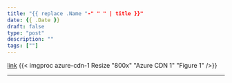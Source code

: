 ```yaml
---
title: "{{ replace .Name "-" " " | title }}"
date: {{ .Date }}
draft: false
type: "post"
description: ""
tags: [""]
---
```


[link](../azure-site/)
{{< imgproc azure-cdn-1 Resize "800x" "Azure CDN 1" "Figure 1" />}}

---

